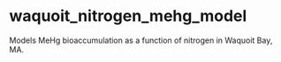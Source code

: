 # waquoit_nitrogen_mehg_model
Models MeHg bioaccumulation as a function of nitrogen in Waquoit Bay, MA.
